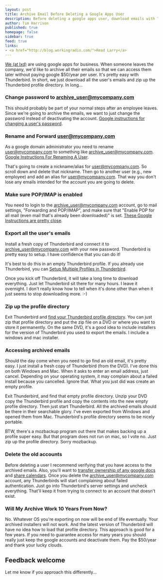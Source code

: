 ```yaml
---
layout: post
title: Archive Email Before Deleting a Google Apps User 
description: Before deleting a google apps user, download emails with Thunderbird and archive the profile directory.
author: Tim Harrison
published: true
homepage: false
sidebar: true
feed: true
links:
- <a href="http://blog.workingradio.com/">Read Larry</a>
---
```


<p>
<a href="http://lxdinc.com">We (at lxd)</a> are using google apps for business.  When someone leaves the company, we'd like to archive all their emails so that we can access them later without paying google $50/year per user. It's pretty easy with Thunderbird. In short, we just download all the user's emails and zip up the Thunderbird profile directory.  In long...
</p>

### Change password to archive_user@mycompany.com

This should probably be part of your normal steps after an employee leaves. Since we're going to archive the emails, we want to just change the password instead of deactivating the account.  <a href="http://www.google.com/support/a/bin/answer.py?answer=33319">Google instructions for changing a user's password</a>.

### Rename and Forward user@mycompany.com

As a google domain administrator you need to rename user@mycompany.com to something like archive_user@mycompany.com.  <a href="http://www.google.com/support/a/bin/answer.py?answer=182084">Google Instructions For Renaming A User</a>.

That's going to create a nickname/alias for user@mycompany.com.  So scroll down and delete that nickname.  Then go to another user (e.g., new employee) and add an alias for user@mycompany.com.  That way you don't lose any emails intended for the account you are going to delete.

### Make sure POP/IMAP is enabled

You need to login to the archive_user@mycompany.com account, go to mail settings, "Forwarding and POP/IMAP", and make sure that "Enable POP for all mail (even mail that's already been downloaded)" is set.  <a href="http://mail.google.com/support/bin/answer.py?answer=13273">These Google Instructions are pretty close</a>.

### Export all the user's emails

Install a fresh copy of Thunderbird and connect it to archive_user@mycompany.com with your new password.  Thunderbird is pretty easy to setup.  I have confidence that you can do it!

It's best to do this in an empty Thunderbird profile.  If you already use Thunderbird, you can <a href="http://support.mozillamessaging.com/en-US/kb/using-multiple-profiles">Setup Multiple Profiles in Thunderbird</a>.

Once you kick off Thunderbird, it will take a long time to download everything.  Just let Thunderbird sit there for many hours.  I leave it overnight.  I don't really know how to tell when it's done other than when it just seems to stop downloading more.  :-)

### Zip up the profile directory

Exit Thunderbird and <a href="http://kb.mozillazine.org/Profile_folder_-_Thunderbird">find your Thunderbird profile directory</a>.  You can just zip that profile directory and put the zip file on a DVD or where you want to store it permanently.  On the same DVD, it's a good idea to include installers for the version of Thunderbird you used to export the emails.  I include a windows and mac installer.

### Accessing archived emails

Should the day come when you need to go find an old email, it's pretty easy.  I just install a fresh copy of Thunderbird (from the DVD).  I've done this on both Windows and Mac. When it asks to enter an email address, just cancel.  Depending on your operating system, it may complain about a failed install because you cancelled.  Ignore that.  What you just did was create an empty profile.

Exit Thunderbird, and find that empty profile directory.  Unzip your DVD copy the Thunderbird profile and copy the contents into the new empty profile directory.  Then just start Thunderbird.  All the archived emails should be there in their searchable glory.  I've even exported from Windows and opened them from Mac.  Thunderbird's profile directory seems to be nicely portable.

BTW, there's a mozbackup program out there that makes backing up a profile super easy.  But that program does not run on mac, so I vote no.  Just zip up the profile directory.  Sorry mozbackup.

### Delete the old accounts

Before deleting a user I recommend verifying that you have access to the archived emails. Also, you'll want to <a href="http://www.google.com/support/a/bin/answer.py?answer=1247799">transfer ownership of any google docs</a> and <a href="http://www.google.com/support/calendar/bin/answer.py?answer=37082">share calendars</a>.  Once you delete the archive_user@mycompany.com account, any Thunderbirds will start complaining about failed authentication.  Just go into Thunderbird's server settings and uncheck everything.  That'll keep it from trying to connect to an account that doesn't exist.

### Will My Archive Work 10 Years From Now?

No.  Whatever OS you're exporting on now will be end of life eventually.  Your archived installers will not work.  And the latest version of Thunderbird will have no idea how to load that profile directory.  This approach is good for a few years.  If you need to guarantee access for many years you should really just keep the google accounts and deactivate them.  Pay the $50/year and thank your lucky clouds.

## Feedback welcome

Let me know if you approach this differently...

